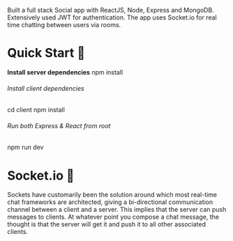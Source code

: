 ﻿Built a full stack Social app with ReactJS, Node, Express and MongoDB. Extensively used JWT for authentication. The app uses Socket.io for real time chatting between users via rooms.

# Quick Start 🚀

**Install server dependencies**
npm install

###### Install client dependencies
cd client
npm install

###### Run both Express & React from root
npm run dev

# Socket.io 💬

Sockets have customarily been the solution around which most real-time chat frameworks are architected, giving a bi-directional communication channel between a client and a server. 
This implies that the server can push messages to clients. At whatever point you compose a chat message, the thought is that the server will get it and push it to all other associated clients.

